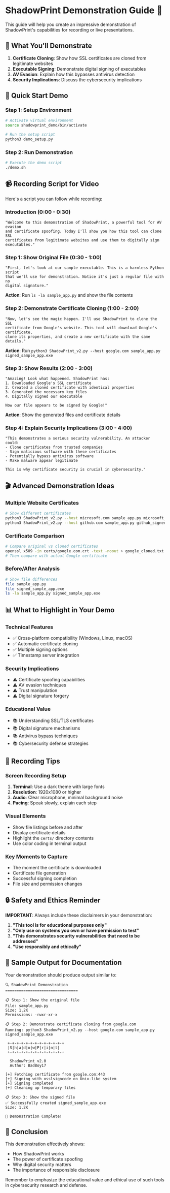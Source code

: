 # ShadowPrint Demonstration Guide 🎥

This guide will help you create an impressive demonstration of ShadowPrint's capabilities for recording or live presentations.

## 🎯 What You'll Demonstrate

1. **Certificate Cloning**: Show how SSL certificates are cloned from legitimate websites
2. **Executable Signing**: Demonstrate digital signing of executables
3. **AV Evasion**: Explain how this bypasses antivirus detection
4. **Security Implications**: Discuss the cybersecurity implications

## 🚀 Quick Start Demo

### Step 1: Setup Environment
```bash
# Activate virtual environment
source shadowprint_demo/bin/activate

# Run the setup script
python3 demo_setup.py
```

### Step 2: Run Demonstration
```bash
# Execute the demo script
./demo.sh
```

## 📹 Recording Script for Video

Here's a script you can follow while recording:

### Introduction (0:00 - 0:30)
```
"Welcome to this demonstration of ShadowPrint, a powerful tool for AV evasion 
and certificate spoofing. Today I'll show you how this tool can clone SSL 
certificates from legitimate websites and use them to digitally sign executables."
```

### Step 1: Show Original File (0:30 - 1:00)
```
"First, let's look at our sample executable. This is a harmless Python script 
that we'll use for demonstration. Notice it's just a regular file with no 
digital signature."
```
**Action**: Run `ls -la sample_app.py` and show the file contents

### Step 2: Demonstrate Certificate Cloning (1:00 - 2:00)
```
"Now, let's see the magic happen. I'll use ShadowPrint to clone the SSL 
certificate from Google's website. This tool will download Google's certificate, 
clone its properties, and create a new certificate with the same details."
```
**Action**: Run `python3 ShadowPrint_v2.py --host google.com sample_app.py signed_sample_app.exe`

### Step 3: Show Results (2:00 - 3:00)
```
"Amazing! Look what happened. ShadowPrint has:
1. Downloaded Google's SSL certificate
2. Created a cloned certificate with identical properties
3. Generated the necessary key files
4. Digitally signed our executable

Now our file appears to be signed by Google!"
```
**Action**: Show the generated files and certificate details

### Step 4: Explain Security Implications (3:00 - 4:00)
```
"This demonstrates a serious security vulnerability. An attacker could:
- Clone certificates from trusted companies
- Sign malicious software with these certificates
- Potentially bypass antivirus software
- Make malware appear legitimate

This is why certificate security is crucial in cybersecurity."
```

## 🎬 Advanced Demonstration Ideas

### Multiple Website Certificates
```bash
# Show different certificates
python3 ShadowPrint_v2.py --host microsoft.com sample_app.py microsoft_signed.exe
python3 ShadowPrint_v2.py --host github.com sample_app.py github_signed.exe
```

### Certificate Comparison
```bash
# Compare original vs cloned certificates
openssl x509 -in certs/google.com.crt -text -noout > google_cloned.txt
# Then compare with actual Google certificate
```

### Before/After Analysis
```bash
# Show file differences
file sample_app.py
file signed_sample_app.exe
ls -la sample_app.py signed_sample_app.exe
```

## 📊 What to Highlight in Your Demo

### Technical Features
- ✅ Cross-platform compatibility (Windows, Linux, macOS)
- ✅ Automatic certificate cloning
- ✅ Multiple signing options
- ✅ Timestamp server integration

### Security Implications
- ⚠️ Certificate spoofing capabilities
- ⚠️ AV evasion techniques
- ⚠️ Trust manipulation
- ⚠️ Digital signature forgery

### Educational Value
- 📚 Understanding SSL/TLS certificates
- 📚 Digital signature mechanisms
- 📚 Antivirus bypass techniques
- 📚 Cybersecurity defense strategies

## 🎥 Recording Tips

### Screen Recording Setup
1. **Terminal**: Use a dark theme with large fonts
2. **Resolution**: 1920x1080 or higher
3. **Audio**: Clear microphone, minimal background noise
4. **Pacing**: Speak slowly, explain each step

### Visual Elements
- Show file listings before and after
- Display certificate details
- Highlight the `certs/` directory contents
- Use color coding in terminal output

### Key Moments to Capture
- The moment the certificate is downloaded
- Certificate file generation
- Successful signing completion
- File size and permission changes

## 🔒 Safety and Ethics Reminder

**IMPORTANT**: Always include these disclaimers in your demonstration:

1. **"This tool is for educational purposes only"**
2. **"Only use on systems you own or have permission to test"**
3. **"This demonstrates security vulnerabilities that need to be addressed"**
4. **"Use responsibly and ethically"**

## 📝 Sample Output for Documentation

Your demonstration should produce output similar to:

```
🔍 ShadowPrint Demonstration
================================

📋 Step 1: Show the original file
File: sample_app.py
Size: 1.2K
Permissions: -rwxr-xr-x

📋 Step 2: Demonstrate certificate cloning from google.com
Running: python3 ShadowPrint_v2.py --host google.com sample_app.py signed_sample_app.exe

 +-+-+-+-+-+-+-+-+-+-+-+-+
 |S|h|a|d|o|w|P|r|i|n|t|
 +-+-+-+-+-+-+-+-+-+-+-+-+

  ShadowPrint v2.0
  Author: BadBoy17

[+] Fetching certificate from google.com:443
[+] Signing with osslsigncode on Unix-like system
[+] Signing completed
[+] Cleaning up temporary files

📋 Step 3: Show the signed file
✅ Successfully created signed_sample_app.exe
Size: 1.2K

🎯 Demonstration Complete!
```

## 🎯 Conclusion

This demonstration effectively shows:
- How ShadowPrint works
- The power of certificate spoofing
- Why digital security matters
- The importance of responsible disclosure

Remember to emphasize the educational value and ethical use of such tools in cybersecurity research and defense. 